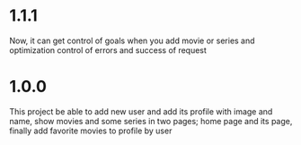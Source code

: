 # 1.1.1

Now, it can get control of goals when you add movie or series and optimization control of errors and success of request

# 1.0.0

This project be able to add new user and add its profile with image and name,
show movies and some series in two pages; home page and its page, finally add 
favorite movies to profile by user
